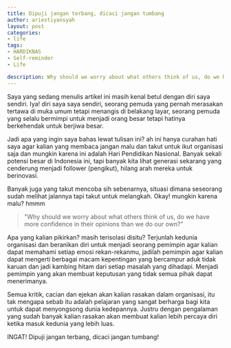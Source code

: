 ```yaml
---
title: Dipuji jangan terbang, dicaci jangan tumbang
author: ariestiyansyah
layout: post
categories:
- life
tags:
- HARDIKNAS
- Self-reminder
- Life

description: Why should we worry about what others think of us, do we have more confidence in their opinions than we do our own?
---
```


Saya yang sedang menulis artikel ini masih kenal betul dengan diri saya sendiri. Iya! diri saya saya sendiri, seorang pemuda yang pernah merasakan tertawa di muka umum tetapi menangis di belakang layar, seorang pemuda yang selalu bermimpi untuk menjadi orang besar tetapi hatinya berkehendak untuk berjiwa besar.

Jadi apa yang ingin saya bahas lewat tulisan ini? ah ini hanya curahan hati saya agar kalian yang membaca jangan malu dan takut untuk ikut organisasi saja dan mungkin karena ini adalah Hari Pendidikan Nasional. Banyak sekali potensi besar di Indonesia ini, tapi banyak kita lihat generasi sekarang yang cenderung menjadi follower (pengikut), hilang arah mereka untuk berinovasi.

Banyak juga yang takut mencoba sih sebenarnya, situasi dimana seseorang sudah melihat jalannya tapi takut untuk melangkah. Okay! mungkin karena malu? hmmm

> "Why should we worry about what others think of us, do we have more confidence in their opinions than we do our own?”

Apa yang kalian pikirkan? masih terisolasi disitu? Terjunlah kedunia organisasi dan beranikan diri untuk menjadi seorang pemimpin agar kalian dapat memahami setiap emosi rekan-rekanmu, jadilah pemimpin agar kalian dapat mengerti berbagai macam kepentingan yang bercampur aduk tidak karuan dan jadi kambing hitam dari setiap masalah yang dihadapi. Menjadi pemimpin yang akan membuat keputusan yang tidak semua pihak dapat menerimanya.

Semua kritik, cacian dan ejekan akan kalian rasakan dalam organisasi, itu tak mengapa sebab itu adalah pelajaran yang sangat berharga bagi kita untuk dapat menyongsong dunia kedepannya. Justru dengan pengalaman yang sudah banyak kalian rasakan akan membuat kalian lebih percaya diri ketika masuk kedunia yang lebih luas.

INGAT! Dipuji jangan terbang, dicaci jangan tumbang!
